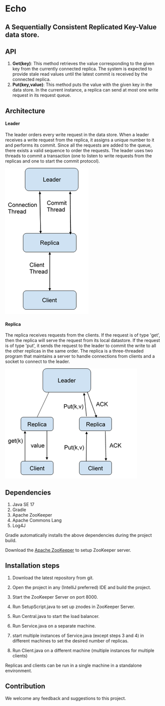 # Echo

## A Sequentially Consistent Replicated Key-Value data store.


## API

1. **Get(key)**: This method retrieves the value corresponding to the given key from the currently connected replica.
   The system is expected to provide stale read values until the latest commit is received by the connected replica.
3. **Put(key,value)**: This method puts the value with the given key in the data store. In the current instance, a replica can send at most one write request in its request queue.
   
## Architecture

#### Leader
The leader orders every write request in the data store. When a leader receives a write request from the replica, 
it assigns a unique number to it and performs its commit. Since all the requests are added to the queue, there exists a valid sequence to order the requests. 
The leader uses two threads to commit a transaction (one to listen to write requests from the replicas and one to start the commit protocol).

![Threads](https://github.com/var-nan/Echo/blob/master/architecture2.png "Threads")

#### Replica

The replica receives requests from the clients. If the request is of type 'get', then the replica will serve the request from its local datastore. 
If the request is of type 'put', it sends the request to the leader to commit the write to all the other replicas in the same order. 
The replica is a three-threaded program that maintains a server to handle connections from clients and a socket to connect to the leader.

![system architecture](https://github.com/var-nan/Echo/blob/master/architecture.png "System architecture")

## Dependencies

1. Java SE 17
2. Gradle
3. Apache ZooKeeper
4. Apache Commons Lang
5. Log4J

Gradle automatically installs the above dependencies during the project build.

Download the [Apache ZooKeeper](https://dlcdn.apache.org/zookeeper/zookeeper-3.8.3/apache-zookeeper-3.8.3-bin.tar.gz) to setup ZooKeeper server.

## Installation steps


1. Download the latest repository from git.
2. Open the project in any (IntelliJ preferred) IDE and build the project.
3. Start the ZooKeeper Server on port 8000.
4. Run SetupScript.java to set up znodes in ZooKeeper Server.

5. Run Central.java to start the load balancer.
6. Run Service.java on a separate machine.
7. start multiple instances of Service.java (except steps 3 and 4) in different machines to set the desired number of replicas.
8. Run Client.java on a different machine (multiple instances for multiple clients)

Replicas and clients can be run in a single machine in a standalone environment.

## Contribution

We welcome any feedback and suggestions to this project.
